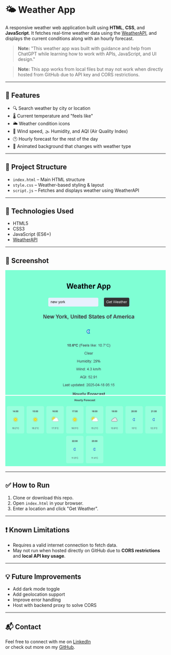 # 🌤️ Weather App

A responsive weather web application built using **HTML**, **CSS**, and **JavaScript**. It fetches real-time weather data using the [WeatherAPI](https://www.weatherapi.com/), and displays the current conditions along with an hourly forecast.


> **Note:** "This weather app was built with guidance and help from ChatGPT while learning how to work with APIs, JavaScript, and UI design."

> **Note:** This app works from local files but may not work when directly hosted from GitHub due to API key and CORS restrictions.

---

## 🚀 Features

- 🔍 Search weather by city or location
- 🌡️ Current temperature and "feels like"
- 🌥️ Weather condition icons
- 💨 Wind speed, 🌫️ Humidity, and AQI (Air Quality Index)
- 🕐 Hourly forecast for the rest of the day
- 🎨 Animated background that changes with weather type

---

## 📁 Project Structure

- `index.html` – Main HTML structure
- `style.css` – Weather-based styling & layout
- `script.js` – Fetches and displays weather using WeatherAPI

---

## 🔧 Technologies Used

- HTML5
- CSS3
- JavaScript (ES6+)
- [WeatherAPI](https://www.weatherapi.com/)

---

## 📸 Screenshot

![Image_1](Screenshot/Image_1.png)
![Image_2](Screenshot/image_2.png)

---

## ✅ How to Run

1. Clone or download this repo.
2. Open `index.html` in your browser.
3. Enter a location and click "Get Weather".

---

## ❗ Known Limitations

- Requires a valid internet connection to fetch data.
- May not run when hosted directly on GitHub due to **CORS restrictions** and **local API key usage**.

---

## 💡 Future Improvements

- Add dark mode toggle
- Add geolocation support
- Improve error handling
- Host with backend proxy to solve CORS

---

## 📬 Contact

Feel free to connect with me on [LinkedIn](https://www.linkedin.com/in/kundan-tarafdar-9b53151b7/)  
or check out more on my [GitHub](https://github.com/kundanTarafdar04).

